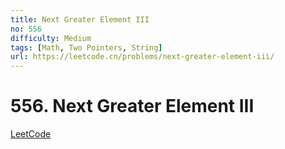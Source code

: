 ```yaml
---
title: Next Greater Element III
no: 556
difficulty: Medium
tags: [Math, Two Pointers, String]
url: https://leetcode.cn/problems/next-greater-element-iii/
---
```


# 556. Next Greater Element III

[LeetCode](https://leetcode.cn/problems/next-greater-element-iii/)

